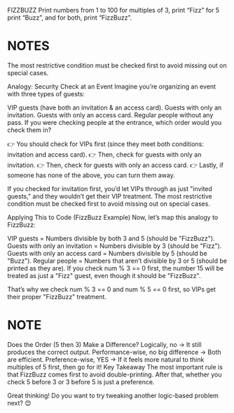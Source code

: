 FIZZBUZZ
Print numbers from 1 to 100
for multiples of 3, print “Fizz”
for 5 print “Buzz”, 
and for both, print “FizzBuzz”.


# NOTES
The most restrictive condition must be checked first to avoid missing out on special cases.

Analogy: Security Check at an Event
Imagine you’re organizing an event with three types of guests:

VIP guests (have both an invitation & an access card).
Guests with only an invitation.
Guests with only an access card.
Regular people without any pass.
If you were checking people at the entrance, which order would you check them in?

👉 You should check for VIPs first (since they meet both conditions: invitation and access card).
👉 Then, check for guests with only an invitation.
👉 Then, check for guests with only an access card.
👉 Lastly, if someone has none of the above, you can turn them away.

If you checked for invitation first, you’d let VIPs through as just "invited guests," and they wouldn’t get their VIP treatment. The most restrictive condition must be checked first to avoid missing out on special cases.

Applying This to Code (FizzBuzz Example)
Now, let’s map this analogy to FizzBuzz:

VIP guests = Numbers divisible by both 3 and 5 (should be "FizzBuzz").
Guests with only an invitation = Numbers divisible by 3 (should be "Fizz").
Guests with only an access card = Numbers divisible by 5 (should be "Buzz").
Regular people = Numbers that aren’t divisible by 3 or 5 (should be printed as they are).
If you check num % 3 == 0 first, the number 15 will be treated as just a "Fizz" guest, even though it should be "FizzBuzz".

That’s why we check num % 3 == 0 and num % 5 == 0 first, so VIPs get their proper "FizzBuzz" treatment.


# NOTE
Does the Order (5 then 3) Make a Difference?
Logically, no → It still produces the correct output.
Performance-wise, no big difference → Both are efficient.
Preference-wise, YES → If it feels more natural to think multiples of 5 first, then go for it!
Key Takeaway
The most important rule is that FizzBuzz comes first to avoid double-printing.
After that, whether you check 5 before 3 or 3 before 5 is just a preference.

Great thinking! Do you want to try tweaking another logic-based problem next? 😊

